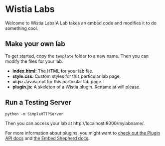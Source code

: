 # Wistia Labs

Welcome to Wistia Labs!A Lab takes an embed code and modifies it
to do something cool. 


## Make your own lab

To get started, copy the `template` folder to a new name. Then 
you can modify the files for your lab.

- __index.html:__ The HTML for your lab file.
- __style.css:__ Custom styles for this particular lab page.
- __ui.js:__ Javascript for this particular lab page.
- __plugin.js:__ A skeleton of a Wistia plugin. Rename at will please.


## Run a Testing Server

    python -m SimpleHTTPServer

Then you can access your lab at http://localhost:8000/mylabname/.

For more information about plugins, you might want to [check out 
the Plugin API docs](http://wistia.com/doc/plugin-api) and 
[the Embed Shepherd docs](http://wistia.com/doc/embed-shepherd).
